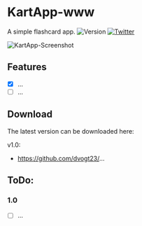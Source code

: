 # KartApp-www
A simple flashcard app.
![Version](https://img.shields.io/badge/Version-1.0-green.svg?style=flat)
[![Twitter](https://img.shields.io/badge/twitter-@dtri23-blue.svg?style=flat)](http://twitter.com/dtri23)

![KartApp-Screenshot](http://m.dima23.de/main/wp-content/uploads/2016/01/Unknown-3-Kopie.png)

## Features
- [x] ...
- [ ] ...

## Download

The latest version can be downloaded here:

v1.0:
  * https://github.com/dvogt23/...

## ToDo:

### 1.0
 - [ ] ...
